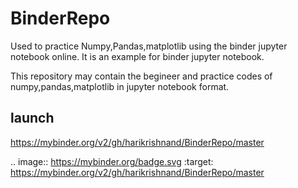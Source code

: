 # BinderRepo
Used to practice Numpy,Pandas,matplotlib using the binder jupyter notebook online. It is an example for binder jupyter notebook.


This repository may contain the begineer and practice codes of numpy,pandas,matplotlib in jupyter notebook format.


## launch

https://mybinder.org/v2/gh/harikrishnand/BinderRepo/master

.. image:: https://mybinder.org/badge.svg :target: https://mybinder.org/v2/gh/harikrishnand/BinderRepo/master
